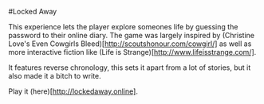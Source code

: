 #Locked Away

This experience lets the player explore someones life by guessing the password to their online diary. The game was largely inspired by (Christine Love's Even Cowgirls Bleed)[http://scoutshonour.com/cowgirl/] as well as more interactive fiction like (Life is Strange)[http://www.lifeisstrange.com/].

It features reverse chronology, this sets it apart from a lot of stories, but it also made it a bitch to write.

Play it (here)[http://lockedaway.online].
